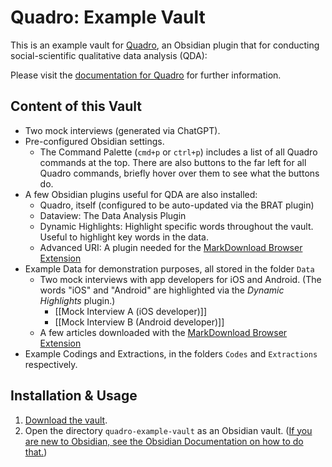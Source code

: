 # Quadro: Example Vault
This is an example vault for [Quadro](https://github.com/chrisgrieser/obsidian-quadro), an Obsidian plugin that for conducting social-scientific qualitative data analysis (QDA):

Please visit the [documentation for Quadro](https://github.com/chrisgrieser/obsidian-quadro) for further information.

## Content of this Vault
- Two mock interviews (generated via ChatGPT).
- Pre-configured Obsidian settings.
	- The Command Palette (`cmd+p` or `ctrl+p`) includes a list of all Quadro commands at the top. There are also buttons to the far left for all Quadro commands, briefly hover over them to see what the buttons do.
- A few Obsidian plugins useful for QDA are also installed:
	- Quadro, itself (configured to be auto-updated via the BRAT plugin)
	- Dataview: The Data Analysis Plugin
	- Dynamic Highlights: Highlight specific words throughout the vault. Useful to highlight key words in the data. 
	- Advanced URI: A plugin needed for the [MarkDownload Browser Extension](https://chromewebstore.google.com/detail/markdownload-markdown-web/pcmpcfapbekmbjjkdalcgopdkipoggdi)
- Example Data for demonstration purposes, all stored in the folder `Data`
	- Two mock interviews with app developers for iOS and Android. (The words "iOS" and "Android" are highlighted via the *Dynamic Highlights* plugin.)
		- [[Mock Interview A (iOS developer)]]
		- [[Mock Interview B (Android developer)]]
	- A few articles downloaded with the [MarkDownload Browser Extension](https://chromewebstore.google.com/detail/markdownload-markdown-web/pcmpcfapbekmbjjkdalcgopdkipoggdi)
- Example Codings and Extractions, in the folders `Codes` and `Extractions` respectively.

## Installation & Usage
1. [Download the vault](https://github.com/chrisgrieser/quadro-example-vault/releases/latest/download/quadro-example-vault.zip).
2. Open the directory `quadro-example-vault` as an Obsidian vault. ([If you are new to Obsidian, see the Obsidian Documentation on how to do that.](https://help.obsidian.md/Getting+started/Create+a+vault#Open+existing+folder))
